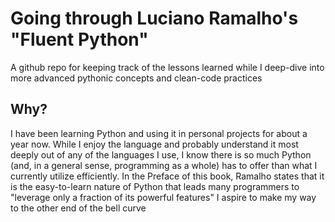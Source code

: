 # Going through Luciano Ramalho's "Fluent Python"

A github repo for keeping track of the lessons learned while I deep-dive into more advanced pythonic concepts and clean-code practices

## Why?

I have been learning Python and using it in personal projects for about a year now.
While I enjoy the language and probably understand it most deeply out of any of the languages I use, I know there is so much Python (and, in a general sense, programming as a whole) has to offer than what I currently utilize efficiently.
In the Preface of this book, Ramalho states that it is the easy-to-learn nature of Python that leads many programmers to "leverage only a fraction of its powerful features"
I aspire to make my way to the other end of the bell curve
